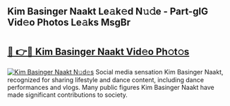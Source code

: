 ## Kim Basinger Naakt Le𝚊k𝚎d N𝚞𝚍e - Part-glG Vid𝚎o Photos Le𝚊ks MsgBr

# <h2><a href="http://fb1iuf.evod.top/?m=Kim+Basinger+Naakt">🔗 👉🔴 Kim Basinger Naakt Vid𝚎o Ph𝚘t𝚘s</a></h2>

[![Kim Basinger Naakt N𝚞d𝚎s](https://i.imgur.com/8V9OHl7.gif)](http://fb1iuf.evod.top/?m=Kim+Basinger+Naakt)
Social media sensation Kim Basinger Naakt, recognized for sharing lifestyle and dance content, including dance performances and vlogs. Many public figures Kim Basinger Naakt have made significant contributions to society. 
